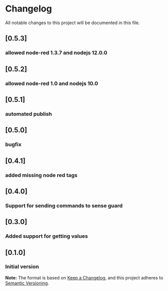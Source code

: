 # Changelog
All notable changes to this project will be documented in this file.

## [0.5.3]
### allowed node-red 1.3.7 and nodejs 12.0.0

## [0.5.2]
### allowed node-red 1.0 and nodejs 10.0

## [0.5.1]
### automated publish

## [0.5.0]
### bugfix

## [0.4.1]
### added missing node red tags

## [0.4.0]
### Support for sending commands to sense guard

## [0.3.0]
### Added support for getting values

## [0.1.0]
### Initial version

**Note:** The format is based on [Keep a Changelog](https://keepachangelog.com/en/1.0.0/), and this project adheres to [Semantic Versioning](https://semver.org/spec/v2.0.0.html).
